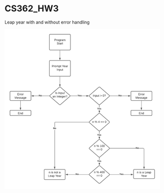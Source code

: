 # CS362_HW3
Leap year with and without error handling

![Flowchart](https://github.com/Ben-Hi/CS362_HW3/blob/main/flowchart.png)
